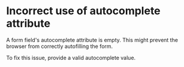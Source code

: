 # Incorrect use of autocomplete attribute

A form field's autocomplete attribute is empty. This might prevent the browser from correctly autofilling the form.

To fix this issue, provide a valid autocomplete value.
